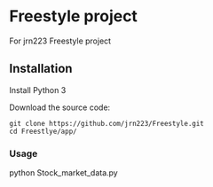 # Freestyle project
For jrn223 Freestyle project

## Installation

Install Python 3

Download the source code:

```shell
git clone https://github.com/jrn223/Freestyle.git
cd Freestlye/app/
```
### Usage
python Stock_market_data.py
